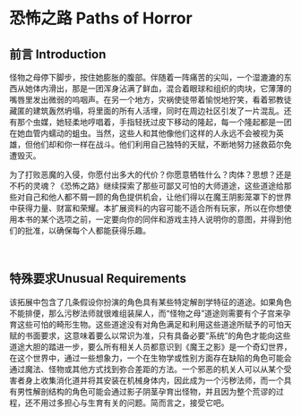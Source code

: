 # 恐怖之路 Paths of Horror

## 前言 Introduction

怪物之母停下脚步，按住她膨胀的腹部。伴随着一阵痛苦的尖叫，一个湿漉漉的东西从她体内滑出，那是一团浑身沾满了鲜血，混合着眼球和组织的肉块，它薄薄的嘴唇里发出微弱的呜咽声。在另一个地方，灾祸使徒带着愉悦地狞笑，看着邪教徒藏匿的建筑轰然坍塌，将里面的所有人活埋，同时在周边社区引发了一片混乱。还有那个虫媒，她轻柔地哼唱着，手指轻抚过皮下移动的隆起，每一个隆起都是一团在她血管内蠕动的蛆虫。当然，这些人和其他像他们这样的人永远不会被视为英雄，但他们却和你一样在战斗。他们利用自己独特的天赋，不断地努力拯救茹尔免遭毁灭。

为了打败恶魔的入侵，你愿付出多大的代价？你愿意牺牲什么？肉体？思想？还是不朽的灵魂？《恐怖之路》继续探索了那些可鄙又可怕的大师道途，这些道途给那些对自己和他人都不屑一顾的角色提供机会，让他们得以在魔王阴影笼罩下的世界中获得力量、财富和荣耀。本扩展资料的内容可能不适合所有玩家，所以在你想使用本书的某个选项之前，一定要向你的同伴和游戏主持人说明你的意图，并得到他们的批准，以确保每个人都能获得乐趣。

 

## 特殊要求Unusual Requirements

该拓展中包含了几条假设你扮演的角色具有某些特定解剖学特征的道途。如果角色不能排便，那么污秽法师就很难组装屎人，而“怪物之母”道途则需要有个子宫来孕育这些可怕的畸形生物。这些道途没有对角色满足和利用这些道途所赋予的可怕天赋的书面要求，这意味着要么以常识为准，只有具备必要“系统”的角色才能向这些道途大胆的踏进一步，要么所有相关人员都意识到《魔王之影》是一个奇幻世界，在这个世界中，通过一些想象力，一个在生物学或性别方面存在缺陷的角色可能会通过魔法、怪物或其他方式找到弥合差距的方法。一个邪恶的机关人可以从某个受害者身上收集消化道并将其安装在机械身体内，因此成为一个污秽法师，而一个具有男性解剖结构的角色可能会通过影子阴茎孕育出怪物，并且因为整个荒谬的过程，还不用过多担心与生育有关的问题。简而言之，接受它吧。
